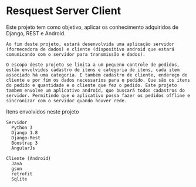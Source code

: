 # Resquest Server Client

Este projeto tem como objetivo, aplicar os conhecimento adquiridos de Django, REST e Android.

    Ao fim deste projeto, estará desenvolvida uma aplicação servidor (fornecedora de dados) e cliente (dispositivo android que estará comunicando com o servidor para transmissão e dados).

    O escopo deste projeto se limita a um pequeno controle de pedidos, estão envolvidos cadastro de itens e categoria de itens, cada item associado há uma categoria. E também cadastro de cliente, endereço de cliente e por fim os dados necessarios para o pedido. Que são os itens do pedido e quantidade e o cliente que fez o pedido. Este projeto tambem envolve um aplicativo android, que buscará todos cadastros do servidor. Permitindo que o aplicativo possa fazer os pedidos offline e sincronizar com o servidor quando houver rede.


Itens envolvidos neste projeto

    Servidor
      Python 3
      Django 1.8
      Django-Rest
      Boostrap 3
      AngularJs

    Cliente (Android)
      Java
      gson
      retrofit
      Sqlite
  


